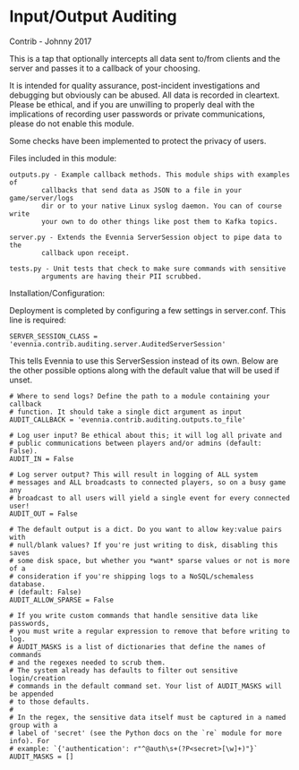 # Input/Output Auditing

Contrib - Johnny 2017

This is a tap that optionally intercepts all data sent to/from clients and the
server and passes it to a callback of your choosing.

It is intended for quality assurance, post-incident investigations and debugging
but obviously can be abused. All data is recorded in cleartext. Please
be ethical, and if you are unwilling to properly deal with the implications of
recording user passwords or private communications, please do not enable
this module.

Some checks have been implemented to protect the privacy of users.


Files included in this module:

    outputs.py - Example callback methods. This module ships with examples of
            callbacks that send data as JSON to a file in your game/server/logs
            dir or to your native Linux syslog daemon. You can of course write
            your own to do other things like post them to Kafka topics.

    server.py - Extends the Evennia ServerSession object to pipe data to the
            callback upon receipt.

	tests.py - Unit tests that check to make sure commands with sensitive
	        arguments are having their PII scrubbed.


Installation/Configuration:

Deployment is completed by configuring a few settings in server.conf. This line
is required:

    SERVER_SESSION_CLASS = 'evennia.contrib.auditing.server.AuditedServerSession'

This tells Evennia to use this ServerSession instead of its own. Below are the
other possible options along with the default value that will be used if unset.

    # Where to send logs? Define the path to a module containing your callback
    # function. It should take a single dict argument as input
    AUDIT_CALLBACK = 'evennia.contrib.auditing.outputs.to_file'

    # Log user input? Be ethical about this; it will log all private and
    # public communications between players and/or admins (default: False).
    AUDIT_IN = False

    # Log server output? This will result in logging of ALL system
    # messages and ALL broadcasts to connected players, so on a busy game any
    # broadcast to all users will yield a single event for every connected user!
    AUDIT_OUT = False

    # The default output is a dict. Do you want to allow key:value pairs with
    # null/blank values? If you're just writing to disk, disabling this saves
    # some disk space, but whether you *want* sparse values or not is more of a
    # consideration if you're shipping logs to a NoSQL/schemaless database.
    # (default: False)
    AUDIT_ALLOW_SPARSE = False

    # If you write custom commands that handle sensitive data like passwords,
    # you must write a regular expression to remove that before writing to log.
    # AUDIT_MASKS is a list of dictionaries that define the names of commands
    # and the regexes needed to scrub them.
    # The system already has defaults to filter out sensitive login/creation
    # commands in the default command set. Your list of AUDIT_MASKS will be appended
    # to those defaults.
    #
    # In the regex, the sensitive data itself must be captured in a named group with a
    # label of 'secret' (see the Python docs on the `re` module for more info). For
    # example: `{'authentication': r"^@auth\s+(?P<secret>[\w]+)"}`
    AUDIT_MASKS = []
